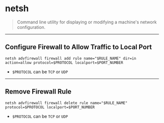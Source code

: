 # netsh

> Command line utility for displaying or modifying a machine's network configuration.

---

## Configure Firewall to Allow Traffic to Local Port

```batch
netsh advfirewall firewall add rule name="$RULE_NAME" dir=in action=allow protocol=$PROTOCOL localport=$PORT_NUMBER
```

- `$PROTOCOL` can be `TCP` or `UDP`

---

## Remove Firewall Rule

```batch
netsh advfirewall firewall delete rule name="$RULE_NAME" protocol=$PROTOCOL localport=$PORT_NUMBER
```

- `$PROTOCOL` can be `TCP` or `UDP`
